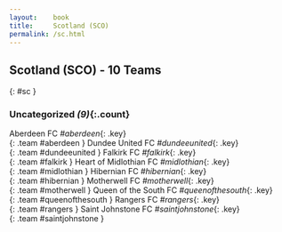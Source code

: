 ```yaml
---
layout:    book
title:     Scotland (SCO)
permalink: /sc.html
---
```


## Scotland (SCO) - 10 Teams
{: #sc }





### Uncategorized _(9)_{:.count}

Aberdeen FC  _#aberdeen_{: .key} <br>
{: .team #aberdeen }
Dundee United FC  _#dundeeunited_{: .key} <br>
{: .team #dundeeunited }
Falkirk FC  _#falkirk_{: .key} <br>
{: .team #falkirk }
Heart of Midlothian FC  _#midlothian_{: .key} <br>
{: .team #midlothian }
Hibernian FC  _#hibernian_{: .key} <br>
{: .team #hibernian }
Motherwell FC  _#motherwell_{: .key} <br>
{: .team #motherwell }
Queen of the South FC  _#queenofthesouth_{: .key} <br>
{: .team #queenofthesouth }
Rangers FC  _#rangers_{: .key} <br>
{: .team #rangers }
Saint Johnstone FC  _#saintjohnstone_{: .key} <br>
{: .team #saintjohnstone }


 
